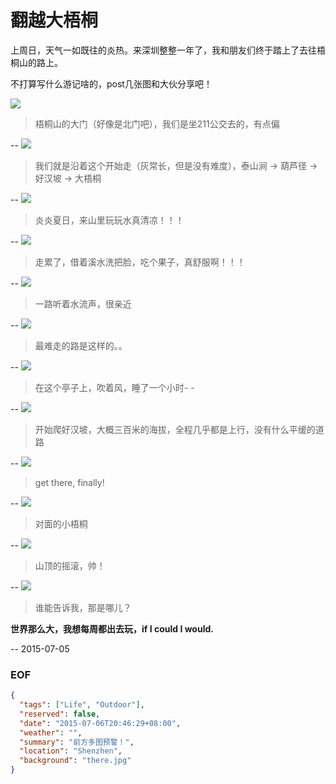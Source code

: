 翻越大梧桐
===
上周日，天气一如既往的炎热。来深圳整整一年了，我和朋友们终于踏上了去往梧桐山的路上。

不打算写什么游记啥的，post几张图和大伙分享吧！

![](entrance-door.jpg)
> 梧桐山的大门（好像是北门吧），我们是坐211公交去的，有点偏

--
![](taishan-stream.jpg)
> 我们就是沿着这个开始走（灰常长，但是没有难度），泰山涧 -> 葫芦径 -> 好汉坡 -> 大梧桐

--
![](playing-water.jpg)
> 炎炎夏日，来山里玩玩水真清凉！！！

--
![](washing-face.jpg)
> 走累了，借着溪水洗把脸，吃个果子，真舒服啊！！！

--
![](fall.jpg)
> 一路听着水流声，很亲近

--
![](road.jpg)
> 最难走的路是这样的。。

--
![](sleepy.jpg)
> 在这个亭子上，吹着风，睡了一个小时- -

--
![](hero-slope.jpg)
> 开始爬好汉坡，大概三百米的海拔，全程几乎都是上行，没有什么平缓的道路

--
![](peek.jpg)
> get there, finally!

--
![](small-wutong.jpg)
> 对面的小梧桐

--
![](music.jpg)
> 山顶的摇滚，帅！

--
![](there.jpg)
> 谁能告诉我，那是哪儿？


**世界那么大，我想每周都出去玩，if I could I would.**

--
2015-07-05


### EOF
```json
{
  "tags": ["Life", "Outdoor"],
  "reserved": false,
  "date": "2015-07-06T20:46:29+08:00",
  "weather": "",
  "summary": "前方多图预警！",
  "location": "Shenzhen",
  "background": "there.jpg"
}
```
